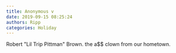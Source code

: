 ```yaml
---
title: Anonymous v
date: 2019-09-15 08:25:24
authors: Ripp
categories: Holiday
---
```


 Robert "Lil Trip Pittman" Brown.
the a$$ clown from our hometown.